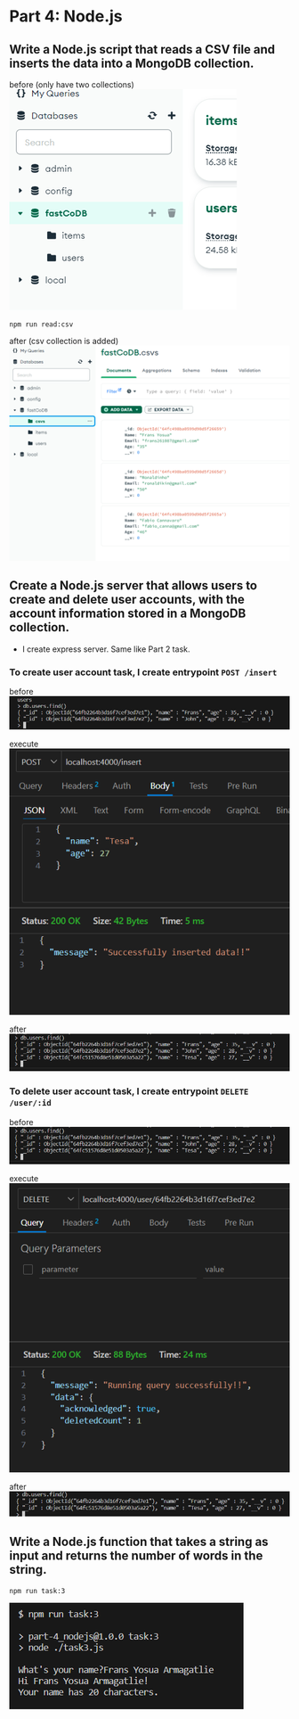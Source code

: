 # Part 4: Node.js

## Write a Node.js script that reads a CSV file and inserts the data into a MongoDB collection.

before (only have two collections)
![Alt text](image.png)

```
npm run read:csv
```

after (csv collection is added)
![Alt text](image-1.png)

## Create a Node.js server that allows users to create and delete user accounts, with the account information stored in a MongoDB collection.

- I create express server. Same like Part 2 task.

### To create user account task, I create entrypoint `POST /insert`

before
![Alt text](image-2.png)

execute
![Alt text](image-3.png)

after
![Alt text](image-4.png)

### To delete user account task, I create entrypoint `DELETE /user/:id`

before
![Alt text](image-4.png)

execute
![Alt text](image-5.png)

after
![Alt text](image-6.png)

## Write a Node.js function that takes a string as input and returns the number of words in the string.

```
npm run task:3
```

![Alt text](image-7.png)
